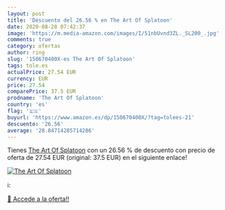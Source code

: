 ```yaml
---
layout: post
title: 'Descuento del 26.56 % en The Art Of Splatoon'
date: 2020-08-28 07:42:37
image: 'https://m.media-amazon.com/images/I/51nbUvnd3ZL._SL200_.jpg'
comments: true
category: ofertas
author: ring
slug: '150670400X-es The Art Of Splatoon'
tags: tole.es
actualPrice: 27.54 EUR
currency: EUR
price: 27.54
comparePrice: 37.5 EUR
prodname: 'The Art Of Splatoon'
country: 'es'
flag: '🇪🇸'
buyurl: 'https://www.amazon.es/dp/150670400X/?tag=tolees-21'
descuento: '26.56'
average: '28.84714285714286'
---
```


Tienes [The Art Of Splatoon](https://www.amazon.es/dp/150670400X/?tag=tolees-21) con un 26.56 % de descuento con precio de oferta de 27.54 EUR (original: 37.5 EUR) en el siguiente enlace!

[![The Art Of Splatoon](https://m.media-amazon.com/images/I/51nbUvnd3ZL._SL200_.jpg)](https://www.amazon.es/dp/150670400X/?tag=tolees-21)

ℹ️:


[🛒 Accede a la oferta!!](https://www.amazon.es/dp/150670400X/?tag=tolees-21)
